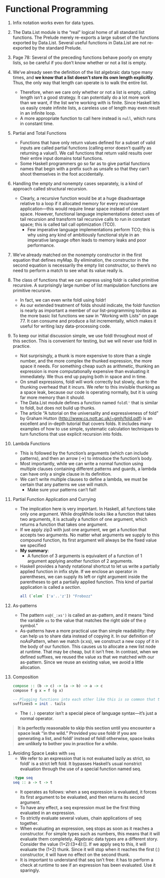 # Functional Programming

1. Infix notation works even for data types.

1. The Data.List module is the “real” logical home of all standard list functions. The Prelude merely re-exports a large subset of the functions exported by Data.List. Several useful functions in Data.List are not re-exported by the standard Prelude.

1. Page 78: Several of the preceding functions behave poorly on empty lists, so be careful if you don’t know whether or not a list is empty.

1. We’ve already seen the definition of the list algebraic data type many times, and **we know that a list doesn’t store its own length explicitly**. Thus, the only way that length can operate is to walk the entire list.
    - Therefore, when we care only whether or not a list is empty, calling length isn’t a good strategy. It can potentially do a lot more work than we want, if the list we’re working with is finite. Since Haskell lets us easily create infinite lists, a careless use of length may even result in an infinite loop.
    - A more appropriate function to call here instead is `null`, which runs in constant time.

1. Partial and Total Functions
    - Functions that have only return values defined for a subset of valid inputs are called partial functions (calling error doesn’t qualify as returning a value!). We call functions that return valid results over their entire input domains total functions.
    - Some Haskell programmers go so far as to give partial functions names that begin with a prefix such as unsafe so that they can’t shoot themselves in the foot accidentally.
  
1. Handling the empty and nonempty cases separately, is a kind of approach called structural recursion.
    - Clearly, a recursive function would be at a huge disadvantage relative to a loop if it allocated memory for every recursive application—this would require linear space instead of constant space. However, functional language implementations detect uses of tail recursion and transform tail recursive calls to run in constant space; this is called tail call optimization (TCO).
        - Few imperative language implementations perform TCO; this is why using any kind of ambitiously functional style in an imperative language often leads to memory leaks and poor performance.

1. We’ve already matched on the nonempty constructor in the first equation that defines myMap. By elimination, the constructor in the second equation is necessarily the empty list constructor, so there’s no need to perform a match to see what its value really is.

1. The class of functions that we can express using foldr is called primitive recursive. A surprisingly large number of list manipulation functions are primitive recursive.
    - In fact, we can even write foldl using foldr!
    - As our extended treatment of folds should indicate, the foldr function is nearly as important a member of our list-programming toolbox as the more basic list functions we saw in “Working with Lists” on page 77. It can consume and produce a list incrementally, which makes it useful for writing lazy data-processing code.

1. To keep our initial discussion simple, we use foldl throughout most of this section. This is convenient for testing, but we will never use foldl in practice.
    - Not surprisingly, a thunk is more expensive to store than a single number, and the more complex the thunked expression, the more space it needs. For something cheap such as arithmetic, thunking an expression is more computationally expensive than evaluating it immediately. We thus end up paying both in space and in time.
    - On small expressions, foldl will work correctly but slowly, due to the thunking overhead that it incurs. We refer to this invisible thunking as a space leak, because our code is operating normally, but it is using far more memory than it should.
    - The Data.List module defines a function named `foldl'` that is similar to foldl, but does not build up thunks.
    - The article “A tutorial on the universality and expressiveness of fold” by Graham Hutton (http://www.cs.nott.ac.uk/~gmh/fold.pdf) is an excellent and in-depth tutorial that covers folds. It includes many examples of how to use simple, systematic calculation techniques to turn functions that use explicit recursion into folds.

1. Lambda Functions
    - This is followed by the function’s arguments (which can include patterns), and then an arrow (->) to introduce the function’s body.
    - Most importantly, while we can write a normal function using multiple clauses containing different patterns and guards, a lambda can have only a single clause in its definition.
    - We can’t write multiple clauses to define a lambda, we must be certain that any patterns we use will match.
        - Make sure your patterns can’t fail!

1. Partial Function Application and Currying
    - The implication here is very important. In Haskell, all functions take only one argument. While dropWhile looks like a function that takes two arguments, it is actually a function of one argument, which returns a function that takes one argument.
    - If we apply zip3 with just one argument, we get a function that accepts two arguments. No matter what arguments we supply to this compound function, its first argument will always be the fixed value we specified
    - **My summary**:
        - A function of 3 arguments is equivalent of a function of 1 argument applying another function of 2 arguments.
    - Haskell provides a handy notational shortcut to let us write a partially applied function in infix style. If we enclose an operator in parentheses, we can supply its left or right argument inside the parentheses to get a partially applied function. This kind of partial application is called a *section*.
        ```hs
        all (`elem` ['a'..'z']) "Frobozz"
        ```

1. As-patterns
    - The pattern `xs@(_:xs')` is called an as-pattern, and it means “bind the variable `xs` to the value that matches the right side of the `@` symbol.”
    - As-patterns have a more practical use than simple readability: they can help us to share data instead of copying it. In our definition of noAsPattern, when we match (x:xs), we construct a new copy of it in the body of our function. This causes us to allocate a new list node at runtime. That may be cheap, but it isn’t free. In contrast, when we defined suffixes, we reused the value xs that we matched with our as-pattern. Since we reuse an existing value, we avoid a little allocation.

1. Composition
    ```hs
    compose :: (b -> c) -> (a -> b) -> a -> c
    compose f g x = f (g x)

    -- Plugging functions into each other like this is so common that the Prelude provides function composition via the (.) operator
    suffixes5 = init . tails
    ```
    - The `(.)` operator isn’t a special piece of language syntax—it’s just a normal operator.

> **It is perfectly reasonable to skip this section until you encounter a space leak “in the wild.” Provided you use foldr if you are generating a list, and foldl' instead of foldl otherwise, space leaks are unlikely to bother you in practice for a while.**

1. Avoiding Space Leaks with `seq`
    - We refer to an expression that is not evaluated lazily as strict, so foldl' is a strict left fold. It bypasses Haskell’s usual nonstrict evaluation through the use of a special function named seq.
    ```hs
    :type seq
    seq :: a -> t -> t
    ```
    - It operates as follows: when a seq expression is evaluated, it forces its first argument to be evaluated, and then returns its second argument.
    - To have any effect, a seq expression must be the first thing evaluated in an expression.
    - To strictly evaluate several values, chain applications of seq together.
    - When evaluating an expression, seq stops as soon as it reaches a constructor. For simple types such as numbers, this means that it will evaluate them completely. Algebraic data types are a different story. Consider the value (1+2):(3+4):[]. If we apply seq to this, it will evaluate the (1+2) thunk. Since it will stop when it reaches the first (:) constructor, it will have no effect on the second thunk.
    - It is important to understand that seq isn’t free: it has to perform a check at runtime to see if an expression has been evaluated. Use it sparingly.